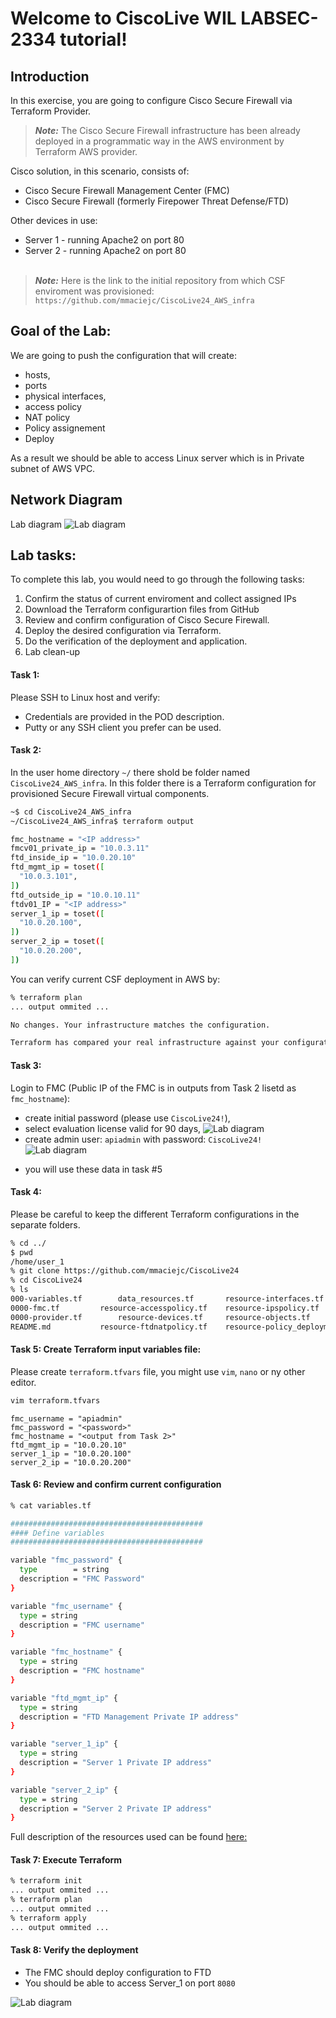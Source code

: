 # Welcome to CiscoLive WIL LABSEC-2334 tutorial!

## Introduction

In this exercise, you are going to configure Cisco Secure Firewall via Terraform Provider.

> <em><strong>Note:</strong></em> The Cisco Secure Firewall infrastructure has been already deployed in a programmatic way in the AWS environment by Terraform AWS provider.


Cisco solution, in this scenario, consists of:
- Cisco Secure Firewall Management Center (FMC)
- Cisco Secure Firewall (formerly Firepower Threat Defense/FTD)

Other devices in use:
- Server 1 - running Apache2 on port 80
- Server 2 - running Apache2 on port 80
<br><br>

> <em><strong>Note:</strong></em> Here is the link to the initial repository from which CSF enviroment was provisioned: `https://github.com/mmaciejc/CiscoLive24_AWS_infra` 


## Goal of the Lab:

We are going to push the configuration that will create:
- hosts,
- ports
- physical interfaces,
- access policy
- NAT policy
- Policy assignement
- Deploy

As a result we should be able to access Linux server which is in Private subnet of AWS VPC.

## Network Diagram
Lab diagram
![Lab diagram](./img/lab.png)

## Lab tasks:
To complete this lab, you would need to go through the following tasks:
1. Confirm the status of current enviroment and collect assigned IPs
2. Download the Terraform configurartion files from GitHub
3. Review and confirm configuration of Cisco Secure Firewall.
4. Deploy the desired configuration via Terraform.
5. Do the verification of the deployment and application.
6. Lab clean-up

#### Task 1:

Please SSH to Linux host and verify: 
- Credentials are provided in the POD description.
- Putty or any SSH client you prefer can be used.

#### Task 2:

In the user home directory `~/` there shold be folder named `CiscoLive24_AWS_infra`. In this folder there is a Terraform configuration for provisioned Secure Firewall virtual components.

```bash
~$ cd CiscoLive24_AWS_infra
~/CiscoLive24_AWS_infra$ terraform output

fmc_hostname = "<IP address>"
fmcv01_private_ip = "10.0.3.11"
ftd_inside_ip = "10.0.20.10"
ftd_mgmt_ip = toset([
  "10.0.3.101",
])
ftd_outside_ip = "10.0.10.11"
ftdv01_IP = "<IP address>"
server_1_ip = toset([
  "10.0.20.100",
])
server_2_ip = toset([
  "10.0.20.200",
])

```

You can verify current CSF deployment in AWS by:
```bash
% terraform plan 
... output ommited ...

No changes. Your infrastructure matches the configuration.

Terraform has compared your real infrastructure against your configuration and found no differences, so no changes are needed.
```
#### Task 3:
Login to FMC (Public IP of the FMC is in outputs from Task 2 lisetd as `fmc_hostname`):
- create initial password (please use `CiscoLive24!`), 
- select evaluation license valid for 90 days,
![Lab diagram](./img/eval.png)
- create admin user: `apiadmin` with password: `CiscoLive24!`
![Lab diagram](./img/user.png)

* you will use these data in task #5

#### Task 4:

Please be careful to keep the different Terraform configurations in the separate folders.
```bash
% cd ../
$ pwd
/home/user_1
% git clone https://github.com/mmaciejc/CiscoLive24
% cd CiscoLive24
% ls
000-variables.tf		data_resources.tf		resource-interfaces.tf		resource-securityzones.tf
0000-fmc.tf			resource-accesspolicy.tf	resource-ipspolicy.tf		terraform.tfstate
0000-provider.tf		resource-devices.tf		resource-objects.tf		terraform.tfstate.backup
README.md			resource-ftdnatpolicy.tf	resource-policy_deployment.tf	terraform.tfvars

```

#### Task 5: Create Terraform input variables file:
Please create `terraform.tfvars` file, you might use `vim`, `nano` or ny other editor.

```bash
vim terraform.tfvars
```

```hcl
fmc_username = "apiadmin"
fmc_password = "<password>"
fmc_hostname = "<output from Task 2>"
ftd_mgmt_ip = "10.0.20.10"
server_1_ip = "10.0.20.100"
server_2_ip = "10.0.20.200"
```

#### Task 6: Review and confirm current configuration

```bash
% cat variables.tf 

###########################################
#### Define variables
###########################################

variable "fmc_password" {
  type        = string
  description = "FMC Password"
}

variable "fmc_username" {
  type = string
  description = "FMC username"
}

variable "fmc_hostname" {
  type = string
  description = "FMC hostname"
}

variable "ftd_mgmt_ip" {
  type = string
  description = "FTD Management Private IP address"
}

variable "server_1_ip" {
  type = string
  description = "Server 1 Private IP address"
}

variable "server_2_ip" {
  type = string
  description = "Server 2 Private IP address"
}
```

Full description of the resources used can be found [here:](docs)

#### Task 7: Execute Terraform

```bash
% terraform init
... output ommited ...
% terraform plan
... output ommited ...
% terraform apply
... output ommited ...
```

#### Task 8: Verify the deployment
- The FMC should deploy configuration to FTD
- You should be able to access Server_1 on port `8080`

![Lab diagram](./img/server.png)